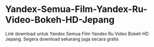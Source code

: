 # Yandex-Semua-Film-Yandex-Ru-Video-Bokeh-HD-Jepang
Link download untuk Yandex Semua Film Yandex Ru Video Bokeh HD Jepang. Segera download sekarang juga secara gratis
